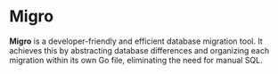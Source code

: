 # Migro

**Migro** is a developer-friendly and efficient database migration tool. It achieves this by abstracting database differences and organizing each migration within its own Go file, eliminating the need for manual SQL.
